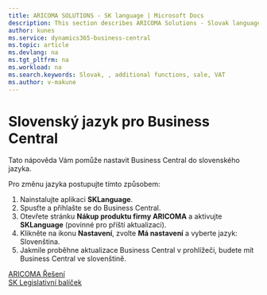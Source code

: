 ```yaml
---
title: ARICOMA SOLUTIONS - SK language | Microsoft Docs
description: This section describes ARICOMA Solutions - Slovak language
author: kunes
ms.service: dynamics365-business-central
ms.topic: article
ms.devlang: na
ms.tgt_pltfrm: na
ms.workload: na
ms.search.keywords: Slovak, , additional functions, sale, VAT
ms.author: v-makune
---
```


# Slovenský jazyk pro Business Central

Tato nápověda Vám pomůže nastavit Business Central do slovenského jazyka.

Pro změnu jazyka postupujte tímto způsobem:
1. Nainstalujte aplikaci **SKLanguage**.
2. Spusťte a přihlašte se do Business Central.
3. Otevřete stránku **Nákup produktu firmy ARICOMA** a aktivujte **SKLanguage** (povinné pro příští aktualizaci).
4. Klikněte na ikonu **Nastavení**, zvolte **Má nastavení** a vyberte jazyk: Slovenština.
5. Jakmile proběhne aktualizace Business Central v prohlížeči, budete mít Business Central ve slovenštině.  


[ARICOMA Řešení](solutions.md)  
[SK Legislativní balíček](sk-legislative-pack.md)
